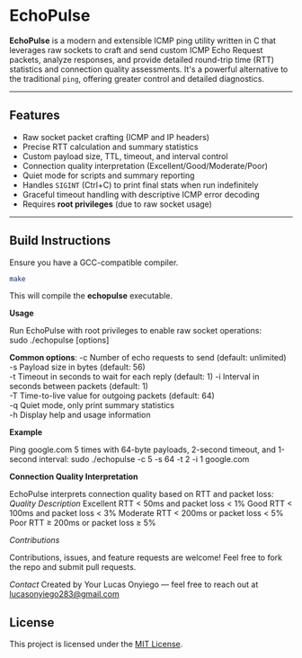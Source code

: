 # EchoPulse

**EchoPulse** is a modern and extensible ICMP ping utility written in C that leverages raw sockets to craft and send custom ICMP Echo Request packets, analyze responses, and provide detailed round-trip time (RTT) statistics and connection quality assessments. It's a powerful alternative to the traditional `ping`, offering greater control and detailed diagnostics.

---

## Features

- Raw socket packet crafting (ICMP and IP headers)
- Precise RTT calculation and summary statistics
- Custom payload size, TTL, timeout, and interval control
- Connection quality interpretation (Excellent/Good/Moderate/Poor)
- Quiet mode for scripts and summary reporting
- Handles `SIGINT` (Ctrl+C) to print final stats when run indefinitely
- Graceful timeout handling with descriptive ICMP error decoding
- Requires **root privileges** (due to raw socket usage)

---

##  Build Instructions

Ensure you have a GCC-compatible compiler.

```bash
make

```
This will compile the **echopulse** executable.

**Usage**

Run EchoPulse with root privileges to enable raw socket operations:  
sudo ./echopulse [options] <destination>


**Common options**:
-c <count>	      Number of echo requests to send (default: unlimited)  
-s <size>	      Payload size in bytes (default: 56)  
-t <timeout>	   Timeout in seconds to wait for each reply (default: 1) 
-i <interval>	   Interval in seconds between packets (default: 1)  
-T <TTL>	      Time-to-live value for outgoing packets (default: 64)  
-q	      Quiet mode, only print summary statistics  
-h	      Display help and usage information  


**Example**

Ping google.com 5 times with 64-byte payloads, 2-second timeout, and 1-second interval:
sudo ./echopulse -c 5 -s 64 -t 2 -i 1 google.com


**Connection Quality Interpretation**

EchoPulse interprets connection quality based on RTT and packet loss:
*Quality	Description*
Excellent	RTT < 50ms and packet loss < 1%
Good	RTT < 100ms and packet loss < 3%
Moderate	RTT < 200ms or packet loss < 5%
Poor	RTT ≥ 200ms or packet loss ≥ 5%


*Contributions*

Contributions, issues, and feature requests are welcome! Feel free to fork the repo and submit pull requests.

*Contact*
Created by Your Lucas Onyiego — feel free to reach out at lucasonyiego283@gmail.com

## License

This project is licensed under the [MIT License](LICENSE).